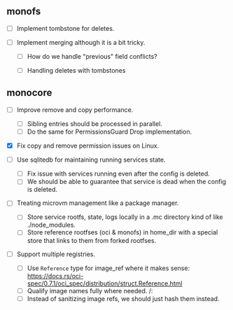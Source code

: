 ## monofs

- [ ] Implement tombstone for deletes.

- [ ] Implement merging although it is a bit tricky.

  - [ ] How do we handle "previous" field conflicts?
  - [ ] Handling deletes with tombstones


## monocore

- [ ] Improve remove and copy performance.

  - [ ] Sibling entries should be processed in parallel.
  - [ ] Do the same for PermissionsGuard Drop implementation.

- [x] Fix copy and remove permission issues on Linux.

- [ ] Use sqlitedb for maintaining running services state.

  - [ ] Fix issue with services running even after the config is deleted.
  - [ ] We should be able to guarantee that service is dead when the config is deleted.

- [ ] Treating microvm management like a package manager.

  - [ ] Store service rootfs, state, logs locally in a .mc directory kind of like ./node_modules.
  - [ ] Store reference rootfses (oci & monofs) in home_dir with a special store that links to them from forked rootfses.

- [ ] Support multiple registries.
  - [ ] Use `Reference` type for image_ref where it makes sense: https://docs.rs/oci-spec/0.7.1/oci_spec/distribution/struct.Reference.html
  - [ ] Qualify image names fully where needed. <registry>/<repo>:<tag>
  - [ ] Instead of sanitizing image refs, we should just hash them instead.
